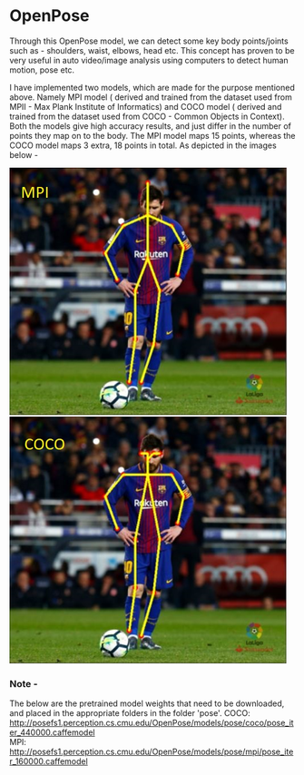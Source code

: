 # OpenPose
Through this OpenPose model, we can detect some key body points/joints such as - shoulders, waist, elbows, head etc. This concept has proven to be very useful in auto video/image analysis using computers to detect human motion, pose etc.


I have implemented two models, which are made for the purpose mentioned above. Namely MPI model ( derived and trained from the dataset used from MPII - Max Plank Institute of Informatics) and COCO model ( derived and trained from the dataset used from COCO - Common Objects in Context). Both the models give high accuracy results, and just differ in the number of points they map on to the body. The MPI model maps 15 points, whereas the COCO model maps 3 extra, 18 points in total. As depicted in the images below - 





<img src="pose/_MPI.JPG">

<img src="pose/_COCO.jpg">


### Note -
The below are the pretrained model weights that need to be downloaded, and placed in the appropriate folders in the folder 'pose'.
COCO: http://posefs1.perception.cs.cmu.edu/OpenPose/models/pose/coco/pose_iter_440000.caffemodel                                
MPI: http://posefs1.perception.cs.cmu.edu/OpenPose/models/pose/mpi/pose_iter_160000.caffemodel
